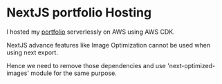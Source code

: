 # NextJS portfolio Hosting

I hosted my [portfolio](https://harshit.dev) serverlessly on AWS using AWS CDK.

NextJS advance features like Image Optimization cannot be used when using next export.

Hence we need to remove those dependencies and use 'next-optimized-images' module for the same purpose.
